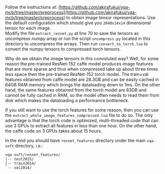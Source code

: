 Follow the instructions at: [https://github.com/akirafukui/vqa-mcb/tree/master/preprocess](https://github.com/akirafukui/vqa-mcb/tree/master/preprocess) to obtain image tensor representations. Use the default configuration which should give you `2048x14x14` dimensional tensor for each image.  
Modify the file `extract_resnet.py` at line 70 to save the tensors as uncompress numpy array or run the script `uncompress.py` located in this directory to uncompress the arrays. 
Then run `convert_to_torch.lua` to convert the numpy tensors to compressed torch tensors. 

Why do we obtain the image tensors in this convoluted way? Well, for some reason the pre-trained ResNet-152 caffe model produces image features that are more sparse and thus when compressed take up about three times less space then the pre-trained ResNet-152 torch model.
 The train+val features obtained from caffe model are 28.3GB and can be easily cached in 64GB RAM memory which brings the dataloading down to 1ms. 
On the other hand, the same features obtained from the torch model are 83GB and cannot be fully cached in RAM, so the model often needs to read them from disk which makes the dataloading a performance bottleneck.

If you still want to use the torch features for some reason, then you can use the `extract_whole_image_features_compressed.lua` file to do so. 
The only advantage is that the torch code is optimized, multi-threaded code that can use 3 GPUs to extract all features in less than one hour. 
On the other hand, the caffe code on 3 GPUs takes about 15 hours. 


In the end you should have `resnet_features` directory under the main `vqa-soft` directory, i.e.:
```
vqa-soft/resnet_features/
|-- test2015/
|-- train2014/
`-- val2014/

```

